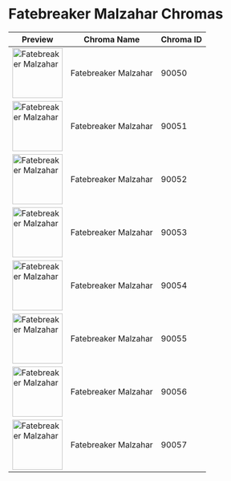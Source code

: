 # Fatebreaker Malzahar Chromas

| Preview | Chroma Name | Chroma ID |
|---|---|---|
| <img src='https://raw.communitydragon.org/latest/plugins/rcp-be-lol-game-data/global/default/v1/champion-chroma-images/90/90050.png' alt='Fatebreaker Malzahar' width='100'> | Fatebreaker Malzahar | 90050 |
| <img src='https://raw.communitydragon.org/latest/plugins/rcp-be-lol-game-data/global/default/v1/champion-chroma-images/90/90051.png' alt='Fatebreaker Malzahar' width='100'> | Fatebreaker Malzahar | 90051 |
| <img src='https://raw.communitydragon.org/latest/plugins/rcp-be-lol-game-data/global/default/v1/champion-chroma-images/90/90052.png' alt='Fatebreaker Malzahar' width='100'> | Fatebreaker Malzahar | 90052 |
| <img src='https://raw.communitydragon.org/latest/plugins/rcp-be-lol-game-data/global/default/v1/champion-chroma-images/90/90053.png' alt='Fatebreaker Malzahar' width='100'> | Fatebreaker Malzahar | 90053 |
| <img src='https://raw.communitydragon.org/latest/plugins/rcp-be-lol-game-data/global/default/v1/champion-chroma-images/90/90054.png' alt='Fatebreaker Malzahar' width='100'> | Fatebreaker Malzahar | 90054 |
| <img src='https://raw.communitydragon.org/latest/plugins/rcp-be-lol-game-data/global/default/v1/champion-chroma-images/90/90055.png' alt='Fatebreaker Malzahar' width='100'> | Fatebreaker Malzahar | 90055 |
| <img src='https://raw.communitydragon.org/latest/plugins/rcp-be-lol-game-data/global/default/v1/champion-chroma-images/90/90056.png' alt='Fatebreaker Malzahar' width='100'> | Fatebreaker Malzahar | 90056 |
| <img src='https://raw.communitydragon.org/latest/plugins/rcp-be-lol-game-data/global/default/v1/champion-chroma-images/90/90057.png' alt='Fatebreaker Malzahar' width='100'> | Fatebreaker Malzahar | 90057 |
